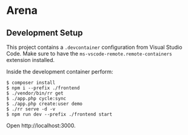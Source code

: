 # Arena

## Development Setup

This project contains a `.devcontainer` configuration from Visual Studio Code. Make sure to have the `ms-vscode-remote.remote-containers` extension installed.

Inside the development container perform:

```
$ composer install
$ npm i --prefix ./frontend
$ ./vendor/bin/rr get
$ ./app.php cycle:sync
$ ./app.php create:user demo
$ ./rr serve -d -v
$ npm run dev --prefix ./frontend start
```

Open http://localhost:3000.